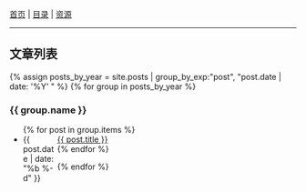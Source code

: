 [首页](/) | [目录]({{site.baseurl}}) | [资源]({{site.baseurl}}/resources)

---

## 文章列表

{% assign posts_by_year = site.posts | group_by_exp:"post", "post.date | date: '%Y' " %}
{% for group in posts_by_year %}

<h3>{{ group.name }}</h3>
<ul>
  {% for post in group.items %}
    <li><div style="width:60px; float:left;">{{ post.date | date: "%b %-d" }}</div> <a href="{{ post.url | relative_url }}">{{ post.title }}</a></li>
  {% endfor %}
</ul>
{% endfor %}
